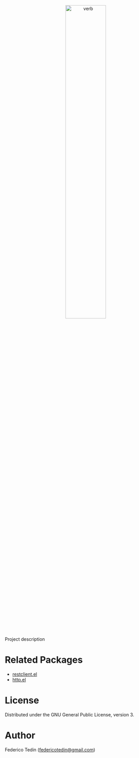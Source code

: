 <p align="center">
  <img alt="verb" src="https://github.com/federicotdn/verb/raw/master/docs/img/logo.png" width="50%">
  <br/>
</p>

Project description

# Related Packages

- [restclient.el](https://github.com/pashky/restclient.el)
- [http.el](https://github.com/emacs-pe/http.el)

# License

Distributed under the GNU General Public License, version 3.

# Author

Federico Tedin (<federicotedin@gmail.com>)
